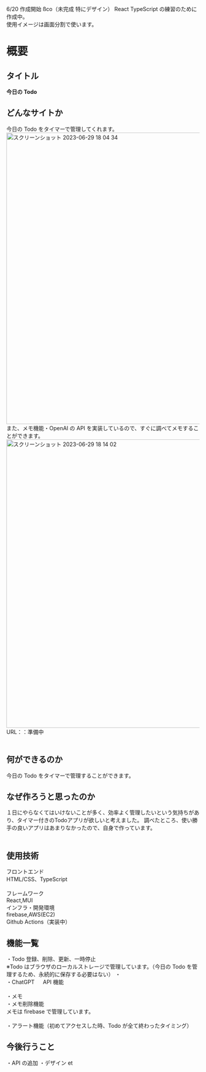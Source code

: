 6/20 作成開始 ßco（未完成 特にデザイン）
React TypeScript の練習のために作成中。<br>
使用イメージは画面分割で使います。<br>
# 概要
## タイトル
<strong>今日の Todo</strong>
<br>
## どんなサイトか
今日の Todo をタイマーで管理してくれます。
<img width="760" alt="スクリーンショット 2023-06-29 18 04 34" src="https://github.com/kouta222/Todo/assets/124219242/85294b62-46db-422d-8fd8-b20133e034ee">
また、メモ機能・OpenAI の API を実装しているので、すぐに調べてメモすることができます。
<img width="752" alt="スクリーンショット 2023-06-29 18 14 02" src="https://github.com/kouta222/Todo/assets/124219242/ad4b6581-d5c5-4af0-9103-1ceb4e61fae9">
<br>
URL：：準備中
<br><br>
## 何ができるのか
今日の Todo をタイマーで管理することができます。
<br>
## なぜ作ろうと思ったのか<br>
１日にやらなくてはいけないことが多く、効率よく管理したいという気持ちがあり、タイマー付きのTodoアプリが欲しいと考えました。
調べたところ、使い勝手の良いアプリはあまりなかったので、自身で作っています。
<br>
<br>
## 使用技術
フロントエンド<br>
HTML/CSS、TypeScript<br><br>
フレームワーク<br>
React,MUI<br>
インフラ・開発環境<br>
firebase,AWS(EC2)<br>Github Actions（実装中）<br>
## 機能一覧
・Todo 登録、削除、更新、一時停止<br>
※Todo はブラウザのローカルストレージで管理しています。（今日の Todo を管理するため、永続的に保存する必要はない）
・<br>
・ChatGPT 　 API 機能<br><br>
・メモ<br>
・メモ削除機能<br>メモは firebase で管理しています。<br><br>
・アラート機能（初めてアクセスした時、Todo が全て終わったタイミング）<br>
## 今後行うこと
・API の追加
・デザイン et
